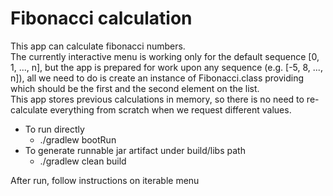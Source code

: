 # Fibonacci calculation

This app can calculate fibonacci numbers.\
The currently interactive menu is working only for the default sequence [0, 1, ..., n], but the app is prepared for work upon any sequence (e.g. [-5, 8, ..., n]), all we need to do is create an instance of Fibonacci.class providing which should be the first and the second element on the list.\
This app stores previous calculations in memory, so there is no need to re-calculate everything from scratch when we request different values.


* To run directly
    * ./gradlew bootRun
* To generate runnable jar artifact under build/libs path
    * ./gradlew clean build
    
After run, follow instructions on iterable menu
